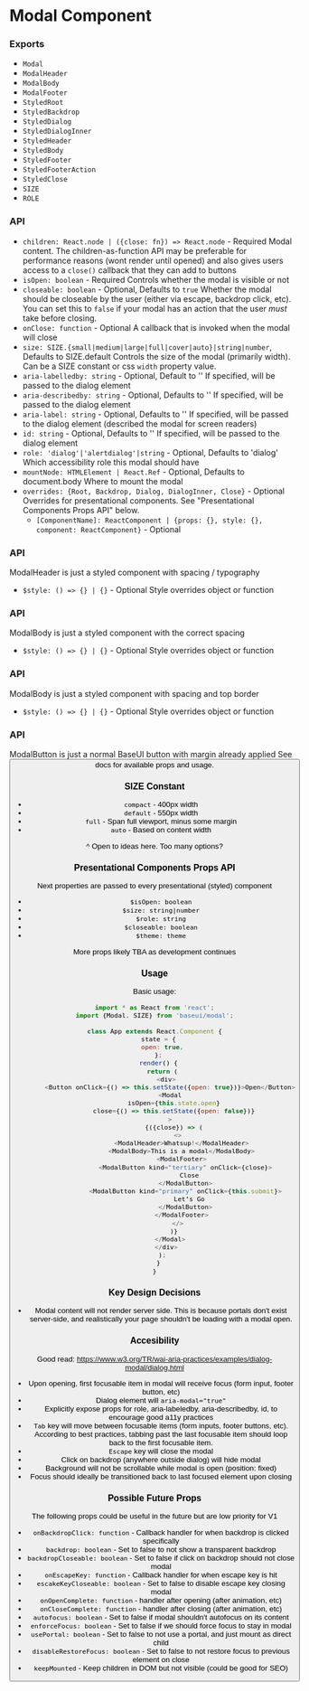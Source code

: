 # Modal Component

### Exports

* `Modal`
* `ModalHeader`
* `ModalBody`
* `ModalFooter`
* `StyledRoot`
* `StyledBackdrop`
* `StyledDialog`
* `StyledDialogInner`
* `StyledHeader`
* `StyledBody`
* `StyledFooter`
* `StyledFooterAction`
* `StyledClose`
* `SIZE`
* `ROLE`

### <Modal/> API

* `children: React.node | ({close: fn}) => React.node` - Required
  Modal content. The children-as-function API may be preferable for performance reasons (wont render until opened) and also gives users access to a `close()` callback that they can add to buttons
* `isOpen: boolean` - Required
  Controls whether the modal is visible or not
* `closeable: boolean` - Optional, Defaults to `true`
  Whether the modal should be closeable by the user (either via escape, backdrop click, etc). You can set this to `false` if your modal has an action that the user _must_ take before closing.
* `onClose: function` - Optional
  A callback that is invoked when the modal will close
* `size: SIZE.{small|medium|large|full|cover|auto}|string|number`, Defaults to SIZE.default
  Controls the size of the modal (primarily width). Can be a SIZE constant or css `width` property value.
* `aria-labelledby: string` - Optional, Default to ''
  If specified, will be passed to the dialog element
* `aria-describedby: string` - Optional, Defaults to ''
  If specified, will be passed to the dialog element
* `aria-label: string` - Optional, Defaults to ''
  If specified, will be passed to the dialog element (described the modal for screen readers)
* `id: string` - Optional, Defaults to ''
  If specified, will be passed to the dialog element
* `role: 'dialog'|'alertdialog'|string` - Optional, Defaults to 'dialog'
  Which accessibility role this modal should have
* `mountNode: HTMLElement | React.Ref` - Optional, Defaults to document.body
  Where to mount the modal
* `overrides: {Root, Backdrop, Dialog, DialogInner, Close}` - Optional
  Overrides for presentational components. See "Presentational Components Props API" below.
  * `[ComponentName]: ReactComponent | {props: {}, style: {}, component: ReactComponent}` - Optional

### <ModalHeader/> API

ModalHeader is just a styled component with spacing / typography

* `$style: () => {} | {}` - Optional
  Style overrides object or function

### <ModalBody/> API

ModalBody is just a styled component with the correct spacing

* `$style: () => {} | {}` - Optional
  Style overrides object or function

### <ModalFooter/> API

ModalBody is just a styled component with spacing and top border

* `$style: () => {} | {}` - Optional
  Style overrides object or function

### <ModalButton/> API

ModalButton is just a normal BaseUI button with margin already applied
See <Button/> docs for available props and usage.

### SIZE Constant

* `compact` - 400px width
* `default` - 550px width
* `full` - Span full viewport, minus some margin
* `auto` - Based on content width

^ Open to ideas here. Too many options?

### Presentational Components Props API

Next properties are passed to every presentational (styled) component

* `$isOpen: boolean`
* `$size: string|number`
* `$role: string`
* `$closeable: boolean`
* `$theme: theme`

More props likely TBA as development continues

### Usage

Basic usage:

```javascript
import * as React from 'react';
import {Modal, SIZE} from 'baseui/modal';

class App extends React.Component {
  state = {
    open: true,
  };
  render() {
    return (
      <div>
        <Button onClick={() => this.setState({open: true})}>Open</Button>
        <Modal
          isOpen={this.state.open}
          close={() => this.setState({open: false})}
        >
          {({close}) => (
            <>
              <ModalHeader>Whatsup!</ModalHeader>
              <ModalBody>This is a modal</ModalBody>
              <ModalFooter>
                <ModalButton kind="tertiary" onClick={close}>
                  Close
                </ModalButton>
                <ModalButton kind="primary" onClick={this.submit}>
                  Let’s Go
                </ModalButton>
              </ModalFooter>
            </>
          )}
        </Modal>
      </div>
    );
  }
}
```

### Key Design Decisions

* Modal content will not render server side. This is because portals don't exist server-side, and realistically your page shouldn't be loading with a modal open.

### Accesibility

Good read: https://www.w3.org/TR/wai-aria-practices/examples/dialog-modal/dialog.html

* Upon opening, first focusable item in modal will receive focus (form input, footer button, etc)
* Dialog element will `aria-modal="true"`
* Explicitly expose props for role, aria-labeledby, aria-describedby, id, to encourage good a11y practices
* `Tab` key will move between focusable items (form inputs, footer buttons, etc). According to best practices, tabbing past the last focusable item should loop back to the first focusable item.
* `Escape` key will close the modal
* Click on backdrop (anywhere outside dialog) will hide modal
* Background will not be scrollable while modal is open (position: fixed)
* Focus should ideally be transitioned back to last focused element upon closing

### Possible Future Props

The following props could be useful in the future but are low priority for V1

* `onBackdropClick: function` - Callback handler for when backdrop is clicked specifically
* `backdrop: boolean` - Set to false to not show a transparent backdrop
* `backdropCloseable: boolean` - Set to false if click on backdrop should not close modal
* `onEscapeKey: function` - Callback handler for when escape key is hit
* `escakeKeyCloseable: boolean` - Set to false to disable escape key closing modal
* `onOpenComplete: function` - handler after opening (after animation, etc)
* `onCloseComplete: function` - handler after closing (after animation, etc)
* `autofocus: boolean` - Set to false if modal shouldn't autofocus on its content
* `enforceFocus: boolean` - Set to false if we should force focus to stay in modal
* `usePortal: boolean` - Set to false to not use a portal, and just mount as direct child
* `disableRestoreFocus: boolean` - Set to false to not restore focus to previous element on close
* `keepMounted` - Keep children in DOM but not visible (could be good for SEO)
